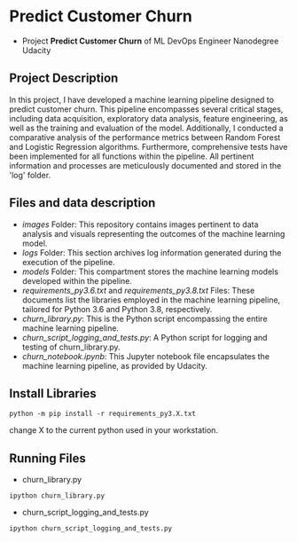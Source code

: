 # Predict Customer Churn

- Project **Predict Customer Churn** of ML DevOps Engineer Nanodegree Udacity

## Project Description
In this project, I have developed a machine learning pipeline designed to predict customer churn. This pipeline encompasses several critical stages, including data acquisition, exploratory data analysis, feature engineering, as well as the training and evaluation of the model. Additionally, I conducted a comparative analysis of the performance metrics between Random Forest and Logistic Regression algorithms. Furthermore, comprehensive tests have been implemented for all functions within the pipeline. All pertinent information and processes are meticulously documented and stored in the 'log' folder.

## Files and data description
- *images* Folder: This repository contains images pertinent to data analysis and visuals representing the outcomes of the machine learning model.
- *logs* Folder: This section archives log information generated during the execution of the pipeline.
- *models* Folder: This compartment stores the machine learning models developed within the pipeline.
- *requirements_py3.6.txt* and *requirements_py3.8.txt* Files: These documents list the libraries employed in the machine learning pipeline, tailored for Python 3.6 and Python 3.8, respectively.
- *churn_library.py*: This is the Python script encompassing the entire machine learning pipeline.
- *churn_script_logging_and_tests.py*: A Python script for logging and testing of churn_library.py.
- *churn_notebook.ipynb*: This Jupyter notebook file encapsulates the machine learning pipeline, as provided by Udacity.

## Install Libraries
```
python -m pip install -r requirements_py3.X.txt
```
change X to the current python used in your workstation.

## Running Files
- churn_library.py
```
ipython churn_library.py
```

- churn_script_logging_and_tests.py
```
ipython churn_script_logging_and_tests.py
```


